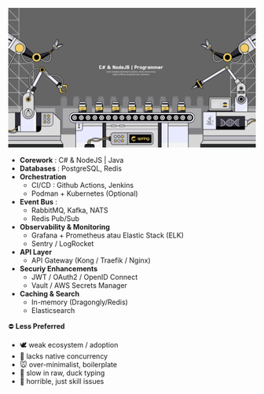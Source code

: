 <!-- # ⛾ C# & NodeJS | Java -->


![](assets/20251024_021615_img.png)
- **Corework** : C# & NodeJS | Java
- **Databases** : PostgreSQL, Redis
- **Orchestration**
  - CI/CD : Github Actions, Jenkins
  - Podman + Kubernetes (Optional)
- **Event Bus** :
  - RabbitMQ, Kafka, NATS
  - Redis Pub/Sub
- **Observability & Monitoring**
  - Grafana + Prometheus atau Elastic Stack (ELK)
  - Sentry / LogRocket
- **API Layer**
  - API Gateway (Kong / Traefik / Nginx)
- **Securiy Enhancements**
  - JWT / OAuth2 / OpenID Connect
  - Vault / AWS Secrets Manager
- **Caching & Search**
  - In-memory (Dragongly/Redis)
  - Elasticsearch

⛔ **Less Preferred**
- 🕊️ weak ecosystem / adoption
- 🐘 lacks native concurrency
- 🐭 over-minimalist, boilerplate
- 🐍 slow in raw, duck typing
- 🦀 horrible, just skill issues